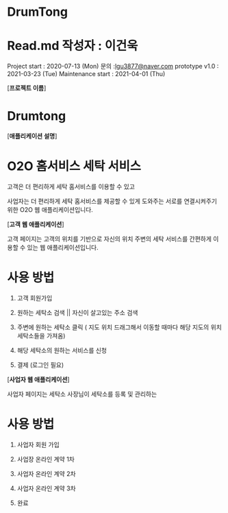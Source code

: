 # DrumTong 　　　　　　　　　　　　　　　　　　　　　　　　　　　　　　　　　　　　　　　　　　　　　　　　　　　　　　　　　　　　　　　　　　　　　　　　　　　　　　 Read.md 작성자 : 이건욱 
Project start            : 2020-07-13 (Mon)                                                                                                              문의 :lgu3877@naver.com
prototype v1.0           : 2021-03-23 (Tue)
Maintenance start        : 2021-04-01 (Thu)

[**프로젝트 이름**]
# Drumtong

[**애플리케이션 설명**]

# O2O 홈서비스 세탁 서비스


고객은 더 편리하게 세탁 홈서비스를 이용할 수 있고

사업자는 더 편리하게 세탁 홈서비스를 제공할 수 있게 도와주는 서로를 연결시켜주기 위한 O2O 웹 애플리케이션입니다. 



[**고객 웹 애플리케이션**]

고객 페이지는 고객의 위치를 기반으로 자신의 위치 주변의 세탁 서비스를 간편하게 이용할 수 있는 웹 애플리케이션입니다.



# 사용 방법

1. 고객 회원가입

2. 원하는 세탁소 검색 || 자신이 살고있는 주소 검색

3. 주변에 원하는 세탁소 클릭 ( 지도 위치 드래그해서 이동할 때마다 해당 지도의 위치 세탁소들을 가져옴)

4. 해당 세탁소의 원하는 서비스를 신청

5. 결제 (로그인 필요)




[**사업자 웹 애플리케이션**]

사업자 페이지는 세탁소 사장님이 세탁소를 등록 및 관리하는 


# 사용 방법

1. 사업자 회원 가입

2. 사업장 온라인 계약 1차

3. 사업자 온라인 계약 2차

3. 사업자 온라인 계약 3차

4. 완료 
